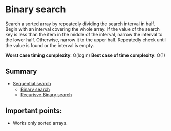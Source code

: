 # Binary search

Search a sorted array by repeatedly dividing the search interval in half. Begin with an interval covering the whole array. If the value of the search key is less than the item in the middle of the interval, narrow the interval to the lower half. Otherwise, narrow it to the upper half. Repeatedly check until the value is found or the interval is empty.

__Worst case timing complexity__: O(log n)
__Best case of time complexity__: O(1)

## Summary

* [Sequential search](https://github.com/edmilson-dk/academic-programming/blob/main/search-algorithms/sequential-search)
  * [Binary search](https://github.com/edmilson-dk/academic-programming/blob/main/search-algorithms/sequential-search/binary-search/binary-search.py)
  * [Recurisve Binary search](https://github.com/edmilson-dk/academic-programming/blob/main/search-algorithms/sequential-search/binary-search/recursive-binary-search.py)

## Important points: 
 
* Works only sorted arrays.